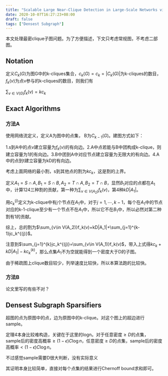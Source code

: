 ```yaml
---
title: "Scalable Large Near-Clique Detection in Large-Scale Networks via Sampling"
date: 2020-10-07T16:27:23+08:00
draft: false
tags: ["Densest Subgraph"]
---
```


本文处理最密clique子图问题。为了方便描述，下文只考虑常规图，不考虑二部图。

## Notation

定义$C_k(G)$为图G中的k-cliques集合，$c_k(G)=c_k=|C_k(G)|$为k-cliques的数目，$f_k(v)$为点v参与的k-cliques的数目，则我们有

$\sum_{v\in V(G)}f_k(v)=kc_k$

## Exact Algorithms

### 方法A

使用网络流定义，定义A为图中的点集， B为$C_{k-1}(G)$。建图方式如下：

1.s到A中的点v建立容量为$f_k(v)$的有向边。2.A中点若能与B中团构成k-clique，则建立容量为1的有向边。3.B中团到A中对应节点建立容量为无限大的有向边。4.A中的点到t建立容量为kD的有向边。

考虑上面网络的最小割，s到其他点的割为$kc_k$，这是割的上界。

定义$A_1=S\cap A,B_1=S\cap B,A_2=T\cap A,B_2=T\cap B$，显然$B_1$对应的点都在$A_1$中，计算124三种割的贡献，第一种为$\sum_{v\in V(A_2)}f_k(v)$，第4种$kD|A_1|$。

用$c_{k}^{(j)}$定义为k-clique中有j个节点在$A_1$中，对于$j=1,\cdots,k-1$，每个在$A_1$中的节点对应的k-1-clique至少有一个节点不在$A_1$中，所以它不在$B_1$中，所以必然对第二种割有1的贡献。

综上，总的割为$\sum_{v\in V(A_2)}f_k(v)+kD|A_1|+\sum_{j=1}^{k-1}jc_k^{(j)}$。

注意到$\sum_{j=1}^{k}jc_k^{(j)}=\sum_{v\in V(A_1)}f_k(v)$，带入上式得$kc_k+kD|A_1|-kc_k^{(k)}$，那么点集$A_1$不为空就能得到一个密度大于D的子图。

由于稀疏图上clique数目较少，列举速度比较快，所以本算法跑的比较快。

### 方法B

论文里写的有些不对？

## Densest Subgraph Sparsifiers

超图的点为原图中的点，边为原图中的k-clique。对这个图上的超边进行sample。

定理4本身比较难构造，关键在于这里的logn。对于任意密度$\ge D$的点集，sample后的密度高概率$\ge (1-\epsilon)C\log{n}$，任意密度$\ge D$的点集，sample后的密度高概率$< (1-\epsilon)C\log{n}$。

不过感觉sample需要D很大判断，没有实际意义

其证明本身比较简单，直接对每个点集的结果进行Chernoff bound求和即可。

